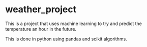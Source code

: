 # weather_project
This is a project that uses machine learning to try and predict the temperature an hour in the future.

This is done in python using pandas and scikit algorithms.  
